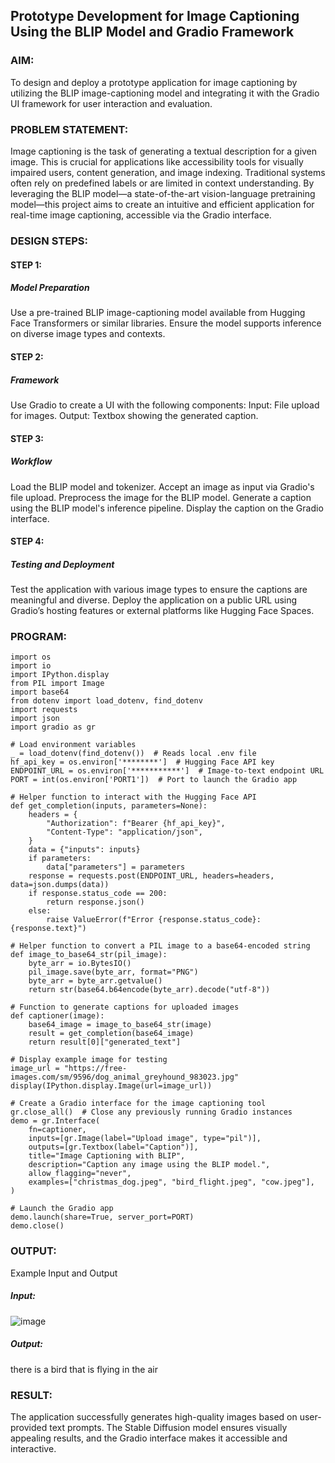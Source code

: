 ## Prototype Development for Image Captioning Using the BLIP Model and Gradio Framework

### AIM:
To design and deploy a prototype application for image captioning by utilizing the BLIP image-captioning model and integrating it with the Gradio UI framework for user interaction and evaluation.

### PROBLEM STATEMENT:
Image captioning is the task of generating a textual description for a given image. This is crucial for applications like accessibility tools for visually impaired users, content generation, and image indexing. Traditional systems often rely on predefined labels or are limited in context understanding. By leveraging the BLIP model—a state-of-the-art vision-language pretraining model—this project aims to create an intuitive and efficient application for real-time image captioning, accessible via the Gradio interface.

### DESIGN STEPS:
#### STEP 1:
##### Model Preparation
Use a pre-trained BLIP image-captioning model available from Hugging Face Transformers or similar libraries.
Ensure the model supports inference on diverse image types and contexts.

#### STEP 2:
##### Framework
Use Gradio to create a UI with the following components:
Input: File upload for images.
Output: Textbox showing the generated caption.

#### STEP 3:
##### Workflow
Load the BLIP model and tokenizer.
Accept an image as input via Gradio's file upload.
Preprocess the image for the BLIP model.
Generate a caption using the BLIP model's inference pipeline.
Display the caption on the Gradio interface.

#### STEP 4:
##### Testing and Deployment
Test the application with various image types to ensure the captions are meaningful and diverse.
Deploy the application on a public URL using Gradio’s hosting features or external platforms like Hugging Face Spaces.

### PROGRAM:
```
import os
import io
import IPython.display
from PIL import Image
import base64
from dotenv import load_dotenv, find_dotenv
import requests
import json
import gradio as gr

# Load environment variables
_ = load_dotenv(find_dotenv())  # Reads local .env file
hf_api_key = os.environ['********']  # Hugging Face API key
ENDPOINT_URL = os.environ['***********']  # Image-to-text endpoint URL
PORT = int(os.environ['PORT1'])  # Port to launch the Gradio app

# Helper function to interact with the Hugging Face API
def get_completion(inputs, parameters=None):
    headers = {
        "Authorization": f"Bearer {hf_api_key}",
        "Content-Type": "application/json",
    }
    data = {"inputs": inputs}
    if parameters:
        data["parameters"] = parameters
    response = requests.post(ENDPOINT_URL, headers=headers, data=json.dumps(data))
    if response.status_code == 200:
        return response.json()
    else:
        raise ValueError(f"Error {response.status_code}: {response.text}")

# Helper function to convert a PIL image to a base64-encoded string
def image_to_base64_str(pil_image):
    byte_arr = io.BytesIO()
    pil_image.save(byte_arr, format="PNG")
    byte_arr = byte_arr.getvalue()
    return str(base64.b64encode(byte_arr).decode("utf-8"))

# Function to generate captions for uploaded images
def captioner(image):
    base64_image = image_to_base64_str(image)
    result = get_completion(base64_image)
    return result[0]["generated_text"]

# Display example image for testing
image_url = "https://free-images.com/sm/9596/dog_animal_greyhound_983023.jpg"
display(IPython.display.Image(url=image_url))

# Create a Gradio interface for the image captioning tool
gr.close_all()  # Close any previously running Gradio instances
demo = gr.Interface(
    fn=captioner,
    inputs=[gr.Image(label="Upload image", type="pil")],
    outputs=[gr.Textbox(label="Caption")],
    title="Image Captioning with BLIP",
    description="Caption any image using the BLIP model.",
    allow_flagging="never",
    examples=["christmas_dog.jpeg", "bird_flight.jpeg", "cow.jpeg"],
)

# Launch the Gradio app
demo.launch(share=True, server_port=PORT)
demo.close()
```
### OUTPUT:
Example Input and Output
##### Input:
![image](https://github.com/user-attachments/assets/1e03dc0b-f3c8-4c0f-bf23-4b5072843b93)
##### Output:
there is a bird that is flying in the air

### RESULT:
The application successfully generates high-quality images based on user-provided text prompts. The Stable Diffusion model ensures visually appealing results, and the Gradio interface makes it accessible and interactive.

